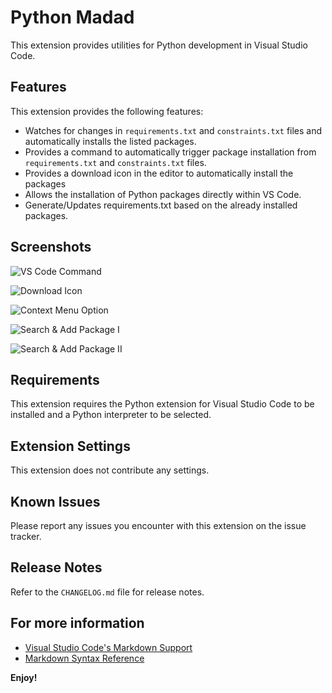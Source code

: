 # Python Madad

This extension provides utilities for Python development in Visual Studio Code.

## Features

This extension provides the following features:

- Watches for changes in `requirements.txt` and `constraints.txt` files and automatically installs the listed packages.
- Provides a command to automatically trigger package installation from `requirements.txt` and `constraints.txt` files.
- Provides a download icon in the editor to automatically install the packages
- Allows the installation of Python packages directly within VS Code.
- Generate/Updates requirements.txt based on the already installed packages.

## Screenshots

![VS Code Command](https://python-madad.s3.ap-south-1.amazonaws.com/VS-Code-Command.png)

![Download Icon](https://python-madad.s3.ap-south-1.amazonaws.com/download-icon.png)

![Context Menu Option](https://python-madad.s3.ap-south-1.amazonaws.com/context-menu-option.png)

![Search & Add Package I](https://python-madad.s3.ap-south-1.amazonaws.com/search+%26+install+python+package+I.png)

![Search & Add Package II](https://python-madad.s3.ap-south-1.amazonaws.com/search+%26+install+python+package+II.png)

## Requirements

This extension requires the Python extension for Visual Studio Code to be installed and a Python interpreter to be selected.

## Extension Settings

This extension does not contribute any settings.

## Known Issues

Please report any issues you encounter with this extension on the issue tracker.

## Release Notes

Refer to the `CHANGELOG.md` file for release notes.

## For more information

- [Visual Studio Code's Markdown Support](http://code.visualstudio.com/docs/languages/markdown)
- [Markdown Syntax Reference](https://help.github.com/articles/markdown-basics/)

**Enjoy!**
